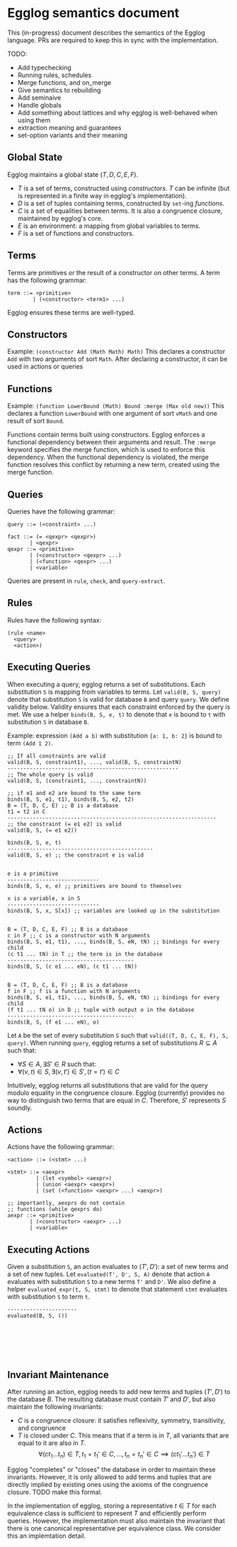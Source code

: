 # Egglog semantics document

This (in-progress) document describes the semantics of the Egglog language.
PRs are required to keep this in sync with the implementation.

TODO:
- Add typechecking
- Running rules, schedules
- Merge functions, and on_merge
- Give semantics to rebuilding
- Add seminaive
- Handle globals
- Add something about lattices and why egglog is well-behaved when using them
- extraction meaning and guarantees
- set-option variants and their meaning

## Global State

Egglog maintains a global state $(T, D, C, E, F)$.
- $T$ is a set of terms, constructed using *constructors*. $T$ can be infinite (but is represented in a finite way in egglog's implementation).
- $D$ is a set of tuples containing terms, constructed by `set`-ing *functions*.
- $C$ is a set of equalities between terms. It is also a congruence closure, maintained by egglog's core.
- $E$ is an environment: a mapping from global variables to terms.
- $F$ is a set of functions and constructors.

## Terms

Terms are primitives or the result of a constructor on other terms.
A term has the following grammar:
```
term ::= <primitive>
        | (<constructor> <term1> ...)
```

Egglog ensures these terms are well-typed.

## Constructors

Example:
`(constructor Add (Math Math) Math)`
This declares a constructor `Add` with two arguments of sort `Math`.
After declaring a constructor, it can be used in actions or queries

## Functions

Example:
`(function LowerBound (Math) Bound :merge (Max old new))`
This declares a function `LowerBound` with one argument of sort `vMath`
and one result of sort `Bound`.

Functions contain terms built using constructors.
Egglog enforces a functional dependency between their arguments and result.
The `:merge` keyword specifies the merge function, which is used to enforce this dependency.
When the functional dependency is violated, the merge function resolves this conflict by returning a new term, created using the merge function.

## Queries

Queries have the following grammar:
```
query ::= (<constraint> ...)

fact ::= (= <qexpr> <qexpr>)
       | <qexpr>
qexpr ::= <primitive>
       | (<constructor> <qexpr> ...)
       | (<function> <qexpr> ...)
       | <variable>
```

Queries are present in `rule`, `check`, and `query-extract`.

## Rules

Rules have the following syntax:
```
(rule <name>
  <query>
  <action>)
```

## Executing Queries

When executing a query, egglog returns a set of substitutions.
Each substitution `S` is mapping from variables to terms.
Let `valid(B, S, query)` denote that substitution `S` is valid for database `B` and query `query`.
We define validity below.
Validity ensures that each constraint enforced by the query is met.
We use a helper `binds(B, S, e, t)` to denote that `e` is bound to `t` with substitution `S` in database `B`.

Example: expression `(Add a b)` with substitution `{a: 1, b: 2}` is bound to term `(Add 1 2)`.


```
;; If all constraints are valid
valid(B, S, constraint1), ..., valid(B, S, constraintN) 
------------------------------------------------------ 
;; The whole query is valid
valid(B, S, (constraint1, ..., constraintN))

;; if e1 and e2 are bound to the same term
binds(B, S, e1, t1), binds(B, S, e2, t2)
B = (T, D, C, E) ;; B is a database
t1 = t2 in C
------------------------------------------------------------------
;; the constraint (= e1 e2) is valid
valid(B, S, (= e1 e2))

binds(B, S, e, t)
----------------------------------------------
valid(B, S, e) ;; the constraint e is valid


e is a primitive
-----------------------------
binds(B, S, e, e) ;; primitives are bound to themselves

x is a variable, x in S
-----------------------------
binds(B, S, x, S[x]) ;; variables are looked up in the substitution


B = (T, D, C, E, F) ;; B is a database
c in F ;; c is a constructor with N arguments
binds(B, S, e1, t1), ..., binds(B, S, eN, tN) ;; bindings for every child
(c t1 ... tN) in T ;; the term is in the database
----------------------------------------
binds(B, S, (c e1 ... eN), (c t1 ... tN))


B = (T, D, C, E, F) ;; B is a database
f in F ;; f is a function with N arguments
binds(B, S, e1, t1), ..., binds(B, S, eN, tN) ;; bindings for every child
(f t1 ... tN o) in D ;; tuple with output o in the database
----------------------------------------
binds(B, S, (f e1 ... eN), o)
```

Let `A` be the set of every substitution `S` such that `valid((T, D, C, E, F), S, query)`.
When running `query`, egglog returns a set of substitutions $R \subseteq A$ such that:

- $\forall S \in A, \exists S' \in R$ such that:
- $\forall (v, t) \in S, \exists (v, t') \in S', (t = t') \in C$

Intuitively, egglog returns all substitutions that are valid for the query
modulo equality in the congruence closure.
Egglog (currently) provides no way to distinguish two terms that are equal in $C$.
Therefore, $S'$ represents $S$ soundly.

## Actions

Actions have the following grammar:
```
<action> ::= (<stmt> ...)

<stmt> ::= <aexpr>
         | (let <symbol> <aexpr>)
         | (union <aexpr> <aexpr>)
         | (set (<function> <aexpr> ...) <aexpr>)

;; importantly, aexprs do not contain
;; functions (while qexprs do)
aexpr ::= <primitive>
       | (<constructor> <aexpr> ...)
       | <variable>
```


## Executing Actions

Given a substitution `S`, an action evaluates to $(T', D')$:
a set of new terms and a set of new tuples.
Let `evaluated(T', D', S, A)` denote that action `A`
evaluates with substitution `S` to a new terms `T'` and `D'`.
We also define a helper `evaluated_expr(t, S, stmt)` to denote that statement `stmt` evaluates with substitution `S` to term `t`.

```
----------------------
evaluated(B, S, ())







```


## Invariant Maintenance

After running an action, egglog needs to add new terms and tuples $(T', D')$
to the database $B$.
The resulting database must contain $T'$ and $D'$, but also maintain the
following invariants:

- $C$ is a congruence closure: it satisfies reflexivity, symmetry, transitivity, and congruence
- $T$ is closed under $C$. This means that if a term is in $T$, all variants that are equal to it are also in $T$.
$$\forall (c t_1 ... t_n) \in T, t_1 = t_1' \in C, ..., t_n = t_n' \in C \implies (c t_1' ... t_n') \in T$$

Egglog "completes" or "closes" the database in order to maintain these 
invariants.
However, it is only allowed to add terms and tuples that are directly
implied by existing ones using the axioms of the congruence closure.
TODO make this formal.

In the implementation of egglog, storing a representative $t \in T$ for
each equivalence class is sufficient to represent $T$ and
efficiently perform queries.
However, the implementation must also maintain the invariant that there is one
canonical representative per equivalence class.
We consider this an implemtation detail.
